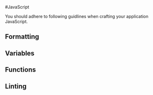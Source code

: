 #JavaScript

You should adhere to following guidlines when crafting your application JavaScript.

## Formatting

## Variables

## Functions

## Linting